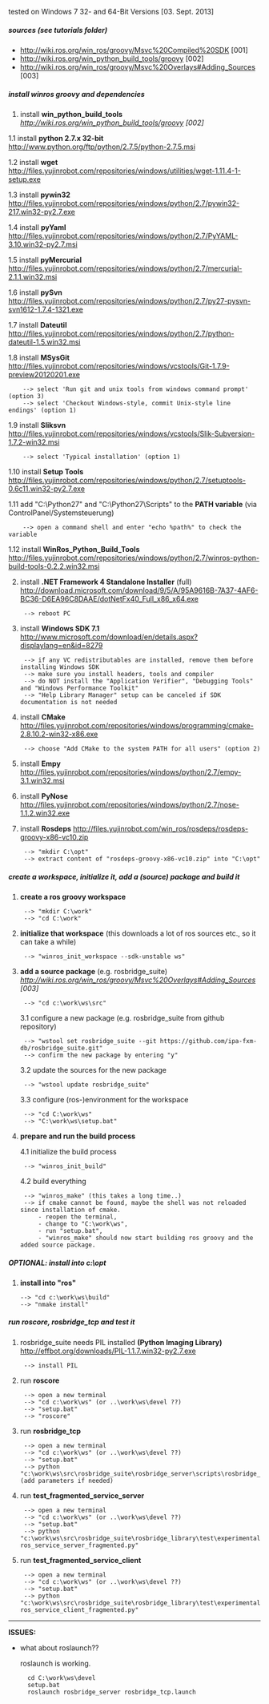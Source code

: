 tested on Windows 7 32- and 64-Bit Versions [03. Sept. 2013]

##### sources (see tutorials folder)
- http://wiki.ros.org/win_ros/groovy/Msvc%20Compiled%20SDK [001]
- http://wiki.ros.org/win_python_build_tools/groovy [002]
- http://wiki.ros.org/win_ros/groovy/Msvc%20Overlays#Adding_Sources [003]

##### install winros groovy and dependencies
1. install **win_python_build_tools** _http://wiki.ros.org/win_python_build_tools/groovy [002]_

 1.1 install **python 2.7.x 32-bit** http://www.python.org/ftp/python/2.7.5/python-2.7.5.msi
 
 1.2 install **wget** http://files.yujinrobot.com/repositories/windows/utilities/wget-1.11.4-1-setup.exe

 1.3 install **pywin32** http://files.yujinrobot.com/repositories/windows/python/2.7/pywin32-217.win32-py2.7.exe

 1.4 install **pyYaml** http://files.yujinrobot.com/repositories/windows/python/2.7/PyYAML-3.10.win32-py2.7.msi

 1.5 install **pyMercurial** http://files.yujinrobot.com/repositories/windows/python/2.7/mercurial-2.1.1.win32.msi

 1.6 install **pySvn** http://files.yujinrobot.com/repositories/windows/python/2.7/py27-pysvn-svn1612-1.7.4-1321.exe

 1.7 install **Dateutil** http://files.yujinrobot.com/repositories/windows/python/2.7/python-dateutil-1.5.win32.msi

 1.8 install **MSysGit** http://files.yujinrobot.com/repositories/windows/vcstools/Git-1.7.9-preview20120201.exe
 
		--> select 'Run git and unix tools from windows command prompt' (option 3) 
		--> select 'Checkout Windows-style, commit Unix-style line endings' (option 1)

 1.9 install **Sliksvn** http://files.yujinrobot.com/repositories/windows/vcstools/Slik-Subversion-1.7.2-win32.msi

		--> select 'Typical installation' (option 1)

 1.10 install **Setup Tools** http://files.yujinrobot.com/repositories/windows/python/2.7/setuptools-0.6c11.win32-py2.7.exe

 1.11 add "C:\Python27" and "C:\Python27\Scripts" to the **PATH variable** (via ControlPanel/Systemsteuerung)

		--> open a command shell and enter "echo %path%" to check the variable
 
 1.12 install **WinRos_Python_Build_Tools** http://files.yujinrobot.com/repositories/windows/python/2.7/winros-python-build-tools-0.2.2.win32.msi

2. install **.NET Framework 4 Standalone Installer** (full) http://download.microsoft.com/download/9/5/A/95A9616B-7A37-4AF6-BC36-D6EA96C8DAAE/dotNetFx40_Full_x86_x64.exe

		--> reboot PC

3. install **Windows SDK 7.1** http://www.microsoft.com/download/en/details.aspx?displaylang=en&id=8279

		--> if any VC redistributables are installed, remove them before installing Windows SDK
		--> make sure you install headers, tools and compiler
		--> do NOT install the "Application Verifier", "Debugging Tools" and "Windows Performance Toolkit"
		--> "Help Library Manager" setup can be canceled if SDK documentation is not needed

4. install **CMake** http://files.yujinrobot.com/repositories/windows/programming/cmake-2.8.10.2-win32-x86.exe

		--> choose "Add CMake to the system PATH for all users" (option 2)
		
5. install **Empy** http://files.yujinrobot.com/repositories/windows/python/2.7/empy-3.1.win32.msi

6. install **PyNose** http://files.yujinrobot.com/repositories/windows/python/2.7/nose-1.1.2.win32.exe

7. install **Rosdeps** http://files.yujinrobot.com/win_ros/rosdeps/rosdeps-groovy-x86-vc10.zip

		--> "mkdir C:\opt"
		--> extract content of "rosdeps-groovy-x86-vc10.zip" into "C:\opt"

##### create a workspace, initialize it, add a (source) package and build it
1. **create a ros groovy workspace**

		--> "mkdir C:\work"
		--> "cd C:\work"

2. **initialize that workspace** (this downloads a lot of ros sources etc., so it can take a while)

		--> "winros_init_workspace --sdk-unstable ws"

3. **add a source package** (e.g. rosbridge_suite) _http://wiki.ros.org/win_ros/groovy/Msvc%20Overlays#Adding_Sources [003]_

		--> "cd c:\work\ws\src"

   3.1		configure a new package (e.g. rosbridge_suite from github repository)

		--> "wstool set rosbridge_suite --git https://github.com/ipa-fxm-db/rosbridge_suite.git"
		--> confirm the new package by entering "y"
			
   3.2		update the sources for the new package

		--> "wstool update rosbridge_suite"
			
   3.3		configure (ros-)environment for the workspace

		--> "cd C:\work\ws"
		--> "C:\work\ws\setup.bat"
		
4. **prepare and run the build process**

   4.1 initialize the build process

		--> "winros_init_build"
			
   4.2 build everything

		--> "winros_make" (this takes a long time..)
		--> if cmake cannot be found, maybe the shell was not reloaded since installation of cmake.
			- reopen the terminal,
			- change to "C:\work\ws",
			- run "setup.bat",
			- "winros_make" should now start building ros groovy and the added source package.
				
##### OPTIONAL: install into c:\opt
1.	**install into "ros"**

		--> "cd c:\work\ws\build"
		--> "nmake install"

##### run roscore, rosbridge_tcp and test it
1. rosbridge_suite needs PIL installed **(Python Imaging Library)** http://effbot.org/downloads/PIL-1.1.7.win32-py2.7.exe

		--> install PIL 

2. run **roscore**

		--> open a new terminal
		--> "cd c:\work\ws" (or ..\work\ws\devel ??)
		--> "setup.bat"
		--> "roscore"

3. run **rosbridge_tcp**

		--> open a new terminal
		--> "cd c:\work\ws" (or ..\work\ws\devel ??)
		--> "setup.bat"
		--> python "c:\work\ws\src\rosbridge_suite\rosbridge_server\scripts\rosbridge_tcp.py" (add parameters if needed)

4. run **test_fragmented_service_server**

		--> open a new terminal
		--> "cd c:\work\ws" (or ..\work\ws\devel ??)
		--> "setup.bat"
		--> python "c:\work\ws\src\rosbridge_suite\rosbridge_library\test\experimental\fragmentation+srv+tcp\test_non-ros_service_server_fragmented.py"

5. run **test_fragmented_service_client**

		--> open a new terminal
		--> "cd c:\work\ws" (or ..\work\ws\devel ??)
		--> "setup.bat"
		--> python "c:\work\ws\src\rosbridge_suite\rosbridge_library\test\experimental\fragmentation+srv+tcp\test_non-ros_service_client_fragmented.py"

---

**ISSUES:**
- what about roslaunch??

  roslaunch is working.
  		
  		cd C:\work\ws\devel
		setup.bat
  		roslaunch rosbridge_server rosbridge_tcp.launch
